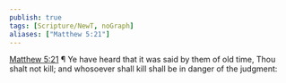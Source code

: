 ```yaml
---
publish: true
tags: [Scripture/NewT, noGraph]
aliases: ["Matthew 5:21"]
---
```

[Matthew 5:21](https://churchofjesuschrist.org/study/scriptures/nt/matt/5?lang=eng&id=p21#p21) ¶ Ye have heard that it was said by them of old time, Thou shalt not kill; and whosoever shall kill shall be in danger of the judgment:
